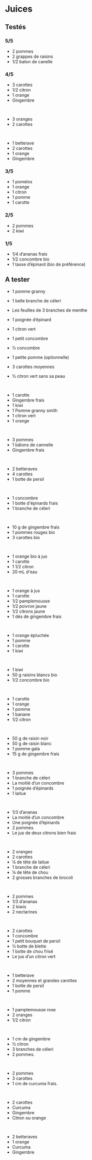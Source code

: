 # Juices

## Testés

### 5/5

- 2 pommes
- 2 grappes de raisins
- 1/2 baton de canelle

### 4/5

- 3 carottes
- 1/2 citron
- 1 orange
- Gingembre

<br>

- 3 oranges
- 2 carottes

<br>

- 1 betterave
- 2 carottes
- 1 orange
- Gingembre

### 3/5

- 1 pomelos
- 1 orange
- 1 citron
- 1 pomme
- 1 carotte

### 2/5

- 2 pommes
- 2 kiwi

### 1/5

- 1/4 d’ananas frais
- 1/2 concombre bio
- 1 tasse d’épinard (bio de préférence)

## A tester


- 1 pomme granny
- 1 belle branche de céleri
- Les feuilles de 3 branches de menthe
- 1 poignée d’épinard
- 1 citron vert
- 1 petit concombre

- ½ concombre
- 1 petite pomme (optionnelle)
- 3 carottes moyennes
- ½ citron vert sans sa peau

<br>

- 1 carotte
- Gingembre frais
- 1 kiwi
- 1 Pomme granny smith
- 1 citron vert
- 1 orange

<br>

- 3 pommes
- 1 bâtons de cannelle
- Gingembre frais

<br>

- 2 betteraves
- 4 carottes
- 1 botte de persil

<br>

- 1 concombre
- 1 botte d'épinards frais
- 1 branche de céleri

<br>

- 10 g de gingembre frais
- 1 pommes rouges bio
- 3 carottes bio

<br>

- 1 orange bio à jus
- 1 carotte
- 1 1/2 citron
- 20 mL d'eau

<br>

- 1 orange à jus
- 1 carotte
- 1/2 pamplemousse
- 1/2 poivron jaune
- 1/2 citrons jaune
- 1 dés de gingembre frais

<br>

- 1 orange épluchée
- 1 pomme
- 1 carotte
- 1 kiwi

<br>

- 1 kiwi
- 50 g raisins blancs bio
- 1/2 concombre bio

<br>

- 1 carotte
- 1 orange
- 1 pomme
- 1 banane
- 1/2 citron

<br>

- 50 g de raisin noir
- 50 g de raisin blanc
- 1 pomme gala
- 15 g de gingembre frais

<br>

- 3 pommes
- 1 branche de céleri
- La moitié d’un concombre
- 1 poignée d’épinards
- 1 laitue

<br>

- 1/3 d’ananas
- La moitié d’un concombre
- Une poignée d’épinards
- 2 pommes
- Le jus de deux citrons bien frais

<br>

- 2 oranges
- 2 carottes
- ¼ de tête de laitue
- 1 branche de céleri
- ¼ de tête de chou
- 2 grosses branches de brocoli

<br>

- 2 pommes
- 1/3 d’ananas
- 2 kiwis
- 2 nectarines

<br>

- 2 carottes
- 1 concombre
- 1 petit bouquet de persil
- ½ botte de blette
- 1 botte de chou frisé
- Le jus d’un citron vert

<br>

- 1 betterave
- 2 moyennes et grandes carottes
- 1 botte de persil
- 1 pomme

<br>

- 1 pamplemousse rose
- 2 oranges
- 1/2 citron

<br>

- 1 cm de gingembre
- ½ citron
- 3 branches de céleri
- 2 pommes.

<br>

- 2 pommes
- 3 carottes
- 1 cm de curcuma frais.

<br>

- 2 carottes
- Curcuma
- Gingembre
- Citron ou orange

<br>

- 2 betteraves
- 1 orange
- Curcuma
- Gingembre

<br>
<br>

<br>

<br>

<br>

<br>

<br>

<br>

<br>

